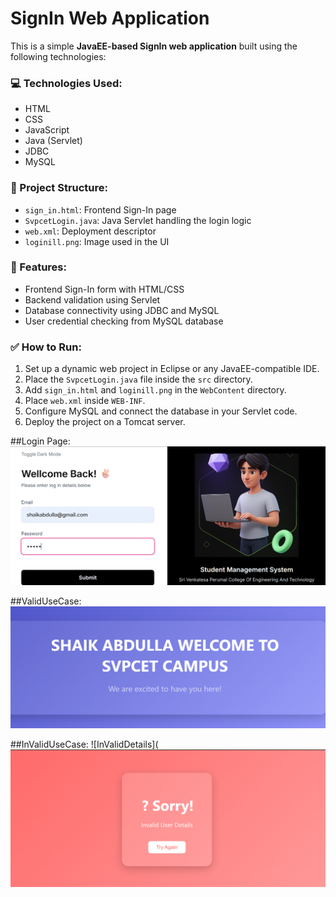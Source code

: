 # SignIn Web Application

This is a simple **JavaEE-based SignIn web application** built using the following technologies:

### 💻 Technologies Used:
- HTML
- CSS
- JavaScript
- Java (Servlet)
- JDBC
- MySQL

### 📁 Project Structure:
- `sign_in.html`: Frontend Sign-In page
- `SvpcetLogin.java`: Java Servlet handling the login logic
- `web.xml`: Deployment descriptor
- `loginill.png`: Image used in the UI

### 🚀 Features:
- Frontend Sign-In form with HTML/CSS
- Backend validation using Servlet
- Database connectivity using JDBC and MySQL
- User credential checking from MySQL database

### ✅ How to Run:
1. Set up a dynamic web project in Eclipse or any JavaEE-compatible IDE.
2. Place the `SvpcetLogin.java` file inside the `src` directory.
3. Add `sign_in.html` and `loginill.png` in the `WebContent` directory.
4. Place `web.xml` inside `WEB-INF`.
5. Configure MySQL and connect the database in your Servlet code.
6. Deploy the project on a Tomcat server.

##Login Page:
![Login Page](https://github.com/AbdullahJavaDev/SignIn_Web-Application/blob/eb444a75cb7e2ad80e750381f6b072ab602c9d72/LoginPage.png)

##ValidUseCase:
![ValidDetails](https://github.com/AbdullahJavaDev/SignIn_Web-Application/blob/ecc41c075d14b8f9b38a464a5925da9a645c7c86/ValidUseCase.png)

##InValidUseCase:
![InValidDetails](![ValidDetails](https://github.com/AbdullahJavaDev/SignIn_Web-Application/blob/9572207b738e7bc286f118be60295ea36211f9bb/InValidUseCase.png)


